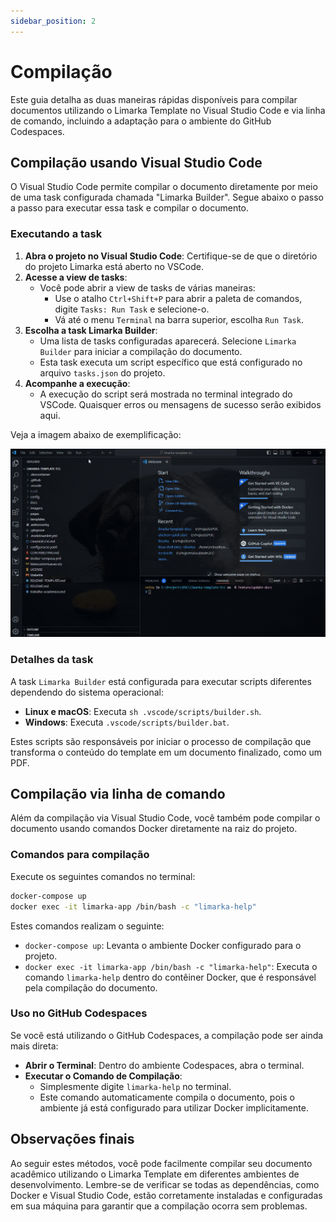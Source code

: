 ```yaml
---
sidebar_position: 2
---
```


# Compilação

Este guia detalha as duas maneiras rápidas disponíveis para compilar documentos utilizando o Limarka Template no Visual Studio Code e via linha de comando, incluindo a adaptação para o ambiente do GitHub Codespaces.

## Compilação usando Visual Studio Code

O Visual Studio Code permite compilar o documento diretamente por meio de uma task configurada chamada "Limarka Builder". Segue abaixo o passo a passo para executar essa task e compilar o documento.

### Executando a task

1. **Abra o projeto no Visual Studio Code**: Certifique-se de que o diretório do projeto Limarka está aberto no VSCode.
1. **Acesse a view de tasks**:
   - Você pode abrir a view de tasks de várias maneiras:
     - Use o atalho `Ctrl+Shift+P` para abrir a paleta de comandos, digite `Tasks: Run Task` e selecione-o.
     - Vá até o menu `Terminal` na barra superior, escolha `Run Task`.
1. **Escolha a task Limarka Builder**:
   - Uma lista de tasks configuradas aparecerá. Selecione `Limarka Builder` para iniciar a compilação do documento.
   - Esta task executa um script específico que está configurado no arquivo `tasks.json` do projeto.
1. **Acompanhe a execução**:
   - A execução do script será mostrada no terminal integrado do VSCode. Quaisquer erros ou mensagens de sucesso serão exibidos aqui.

Veja a imagem abaixo de exemplificação:

![exemplo-compilacao-no-vscode](../assets/img/exemplo-compilacao-no-vscode.gif)

### Detalhes da task

A task `Limarka Builder` está configurada para executar scripts diferentes dependendo do sistema operacional:

- **Linux e macOS**: Executa `sh .vscode/scripts/builder.sh`.
- **Windows**: Executa `.vscode/scripts/builder.bat`.

Estes scripts são responsáveis por iniciar o processo de compilação que transforma o conteúdo do template em um documento finalizado, como um PDF.

## Compilação via linha de comando

Além da compilação via Visual Studio Code, você também pode compilar o documento usando comandos Docker diretamente na raiz do projeto.

### Comandos para compilação

Execute os seguintes comandos no terminal:

```bash
docker-compose up
docker exec -it limarka-app /bin/bash -c "limarka-help"
```

Estes comandos realizam o seguinte:

- `docker-compose up`: Levanta o ambiente Docker configurado para o projeto.
- `docker exec -it limarka-app /bin/bash -c "limarka-help"`: Executa o comando `limarka-help` dentro do contêiner Docker, que é responsável pela compilação do documento.

### Uso no GitHub Codespaces

Se você está utilizando o GitHub Codespaces, a compilação pode ser ainda mais direta:

- **Abrir o Terminal**: Dentro do ambiente Codespaces, abra o terminal.
- **Executar o Comando de Compilação**:
  - Simplesmente digite `limarka-help` no terminal.
  - Este comando automaticamente compila o documento, pois o ambiente já está configurado para utilizar Docker implicitamente.

## Observações finais

Ao seguir estes métodos, você pode facilmente compilar seu documento acadêmico utilizando o Limarka Template em diferentes ambientes de desenvolvimento. Lembre-se de verificar se todas as dependências, como Docker e Visual Studio Code, estão corretamente instaladas e configuradas em sua máquina para garantir que a compilação ocorra sem problemas.
